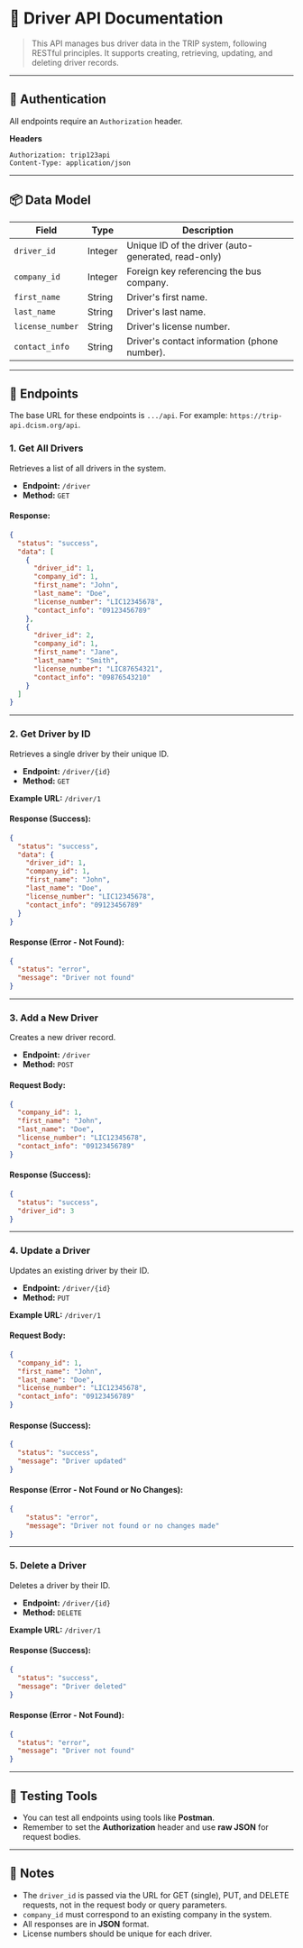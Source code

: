 # 🚌 Driver API Documentation

> This API manages bus driver data in the TRIP system, following RESTful principles. It supports creating, retrieving, updating, and deleting driver records.

---

## 🔐 Authentication

All endpoints require an `Authorization` header.

**Headers**
```
Authorization: trip123api
Content-Type: application/json
```

---

## 📦 Data Model

| Field           | Type    | Description                                    |
|-----------------|---------|------------------------------------------------|
| `driver_id`     | Integer | Unique ID of the driver (auto-generated, read-only) |
| `company_id`    | Integer | Foreign key referencing the bus company.       |
| `first_name`    | String  | Driver's first name.                           |
| `last_name`     | String  | Driver's last name.                            |
| `license_number`| String  | Driver's license number.                       |
| `contact_info`  | String  | Driver's contact information (phone number).  |

---

## 📌 Endpoints

The base URL for these endpoints is `.../api`. For example: `https://trip-api.dcism.org/api`.

### 1. Get All Drivers

Retrieves a list of all drivers in the system.

- **Endpoint:** `/driver`
- **Method:** `GET`

#### Response:
```json
{
  "status": "success",
  "data": [
    {
      "driver_id": 1,
      "company_id": 1,
      "first_name": "John",
      "last_name": "Doe",
      "license_number": "LIC12345678",
      "contact_info": "09123456789"
    },
    {
      "driver_id": 2,
      "company_id": 1,
      "first_name": "Jane",
      "last_name": "Smith",
      "license_number": "LIC87654321",
      "contact_info": "09876543210"
    }
  ]
}
```

---

### 2. Get Driver by ID

Retrieves a single driver by their unique ID.

- **Endpoint:** `/driver/{id}`
- **Method:** `GET`

**Example URL:** `/driver/1`

#### Response (Success):
```json
{
  "status": "success",
  "data": {
    "driver_id": 1,
    "company_id": 1,
    "first_name": "John",
    "last_name": "Doe",
    "license_number": "LIC12345678",
    "contact_info": "09123456789"
  }
}
```

#### Response (Error - Not Found):
```json
{
  "status": "error",
  "message": "Driver not found"
}
```

---

### 3. Add a New Driver

Creates a new driver record.

- **Endpoint:** `/driver`
- **Method:** `POST`

#### Request Body:
```json
{
  "company_id": 1,
  "first_name": "John",
  "last_name": "Doe",
  "license_number": "LIC12345678",
  "contact_info": "09123456789"
}
```

#### Response (Success):
```json
{
  "status": "success",
  "driver_id": 3
}
```

---

### 4. Update a Driver

Updates an existing driver by their ID.

- **Endpoint:** `/driver/{id}`
- **Method:** `PUT`

**Example URL:** `/driver/1`

#### Request Body:
```json
{
  "company_id": 1,
  "first_name": "John",
  "last_name": "Doe",
  "license_number": "LIC12345678",
  "contact_info": "09123456789"
}
```

#### Response (Success):
```json
{
  "status": "success",
  "message": "Driver updated"
}
```

#### Response (Error - Not Found or No Changes):
```json
{
    "status": "error",
    "message": "Driver not found or no changes made"
}
```

---

### 5. Delete a Driver

Deletes a driver by their ID.

- **Endpoint:** `/driver/{id}`
- **Method:** `DELETE`

**Example URL:** `/driver/1`

#### Response (Success):
```json
{
  "status": "success",
  "message": "Driver deleted"
}
```

#### Response (Error - Not Found):
```json
{
  "status": "error",
  "message": "Driver not found"
}
```

---

## 🧪 Testing Tools

- You can test all endpoints using tools like **Postman**.
- Remember to set the **Authorization** header and use **raw JSON** for request bodies.

---

## 📌 Notes

- The `driver_id` is passed via the URL for GET (single), PUT, and DELETE requests, not in the request body or query parameters.
- `company_id` must correspond to an existing company in the system.
- All responses are in **JSON** format.
- License numbers should be unique for each driver. 